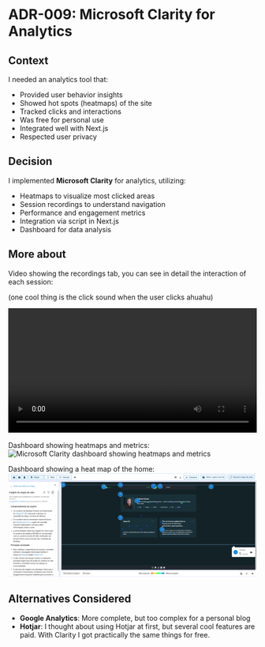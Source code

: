 # ADR-009: Microsoft Clarity for Analytics

## Context

I needed an analytics tool that:

- Provided user behavior insights
- Showed hot spots (heatmaps) of the site
- Tracked clicks and interactions
- Was free for personal use
- Integrated well with Next.js
- Respected user privacy

## Decision

I implemented **Microsoft Clarity** for analytics, utilizing:

- Heatmaps to visualize most clicked areas
- Session recordings to understand navigation
- Performance and engagement metrics
- Integration via script in Next.js
- Dashboard for data analysis

## More about

Video showing the recordings tab, you can see in detail the interaction of each
session:

(one cool thing is the click sound when the user clicks ahuahu)

<video controls width='100%'>
  <source
    src='/public/assets/images/blog/architecture-decisions/clarity-1.mp4'
    type='video/mp4'
  />
  Your browser does not support HTML5 videos.
</video>

<br />

Dashboard showing heatmaps and metrics:
![Microsoft Clarity
dashboard showing heatmaps and
metrics](/public/assets/images/blog/architecture-decisions/clarity-2.png)

Dashboard showing a heat map of the home:
![Microsoft Clarity heat map showing most clicked areas](/public/assets/images/blog/architecture-decisions/clarity-3.png)

## Alternatives Considered

- **Google Analytics**: More complete, but too complex for a personal blog
- **Hotjar**: I thought about using Hotjar at first, but several cool features
  are paid. With Clarity I got practically the same things for free.
